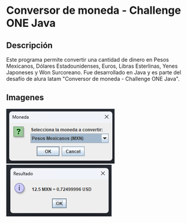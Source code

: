 # Conversor de moneda - Challenge ONE Java

## Descripción

Este programa permite convertir una cantidad de dinero en Pesos Mexicanos, Dólares Estadounidenses, Euros, Libras Esterlinas, Yenes Japoneses y Won Surcoreano. Fue desarrollado en Java y es parte del desafío de alura latam "Conversor de moneda - Challenge ONE Java".

## Imagenes

![Imagen 1](./images/image1.png)
![Imagen 2](./images/image2.png)